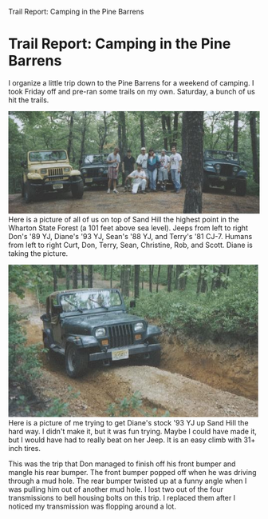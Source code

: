 Trail Report: Camping in the Pine Barrens

# Trail Report: Camping in the Pine Barrens

I organize a little trip down to the Pine Barrens for a weekend of camping. I took Friday off and pre-ran some trails on my own. Saturday, a bunch of us hit the trails.

![](/images/terry/trail/sandhill.jpg) Here is a picture of all of us on top of Sand Hill the highest point in the Wharton State Forest (a 101 feet above sea level). Jeeps from left to right Don\'s \'89 YJ, Diane\'s \'93 YJ, Sean\'s \'88 YJ, and Terry\'s \'81 CJ-7. Humans from left to right Curt, Don, Terry, Sean, Christine, Rob, and Scott. Diane is taking the picture.

![](/images/terry/trail/hillclimb.jpg) Here is a picture of me trying to get Diane\'s stock \'93 YJ up Sand Hill the hard way. I didn\'t make it, but it was fun trying. Maybe I could have made it, but I would have had to really beat on her Jeep. It is an easy climb with 31+ inch tires.

This was the trip that Don managed to finish off his front bumper and mangle his rear bumper. The front bumper popped off when he was driving through a mud hole. The rear bumper twisted up at a funny angle when I was pulling him out of another mud hole. I lost two out of the four transmissions to bell housing bolts on this trip. I replaced them after I noticed my transmission was flopping around a lot.

